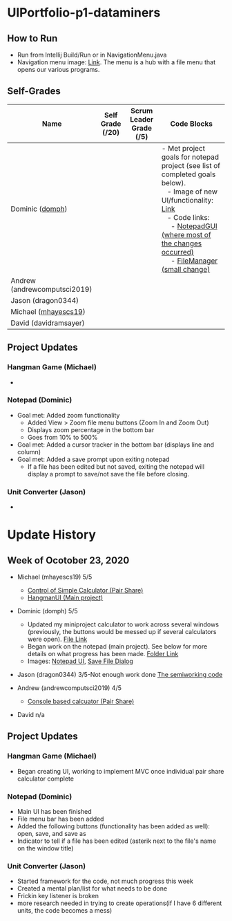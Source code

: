 # UIPortfolio-p1-dataminers
## How to Run
* Run from Intellij Build/Run or in NavigationMenu.java
* Navigation menu image: <a href="https://rtx.azurewebsites.net/6c8513f809acfe4b81a59eb7b6bea0c0.png">Link</a>. The menu is a hub with a file menu that opens our various programs.

## Self-Grades

| Name | Self Grade (/20) | Scrum Leader Grade (/5) | Code Blocks |
| ------------- | ----------- | ----------- | ----------- |
|  Dominic ([domph](https://github.com/domph)) |  |  | - Met project goals for notepad project (see list of completed goals below). <br> &nbsp;&nbsp; - Image of new UI/functionality: <a href="https://rtx.azurewebsites.net/bb90765c0eb8b208bb0dadfaa98a61b4.png">Link</a> <br> &nbsp;&nbsp; - Code links: <br> &nbsp;&nbsp;&nbsp;&nbsp; - <a href="https://github.com/mhayescs19/UIPortfolio-p1-dataminers/blob/master/src/notepad/NotepadGUI.java">NotepadGUI (where most of the changes occurred)</a> <br> &nbsp;&nbsp;&nbsp;&nbsp; - <a href="https://github.com/mhayescs19/UIPortfolio-p1-dataminers/blob/master/src/notepad/FileManager.java">FileManager (small change)</a>  |
|  Andrew (andrewcomputsci2019) |  |  | |
|  Jason (dragon0344) |  |  | |
| Michael ([mhayescs19](https://github.com/mhayescs19)) |  |  | |
|  David (davidramsayer) |  |  | |


## Project Updates
### Hangman Game (Michael)
* 

### Notepad (Dominic)
* Goal met: Added zoom functionality
  * Added View > Zoom file menu buttons (Zoom In and Zoom Out)
  * Displays zoom percentage in the bottom bar
  * Goes from 10% to 500%
* Goal met: Added a cursor tracker in the bottom bar (displays line and column) 
* Goal met: Added a save prompt upon exiting notepad
  * If a file has been edited but not saved, exiting the notepad will display a prompt to save/not save the file before closing.

### Unit Converter (Jason)
* 


# Update History

## Week of Ocotober 23, 2020
* Michael (mhayescs19) 5/5 
  * <a href="https://github.com/mhayescs19/pegg-hayes-calculator-p1-dataminers/blob/master/src/view_control/CalculatorConsole.java">Control of Simple Calculator (Pair Share)</a> 
  * <a href="https://github.com/mhayescs19/UIPortfolio-p1-dataminers/blob/hangman/src/view_control/HangmanUI.java">HangmanUI (Main project)</a> 
* Dominic (domph) 5/5
  * Updated my miniproject calculator to work across several windows (previously, the buttons would be messed up if several calculators were open). <a href="https://github.com/mhayescs19/UIPortfolio-p1-dataminers/blob/master/src/view_control/DominicCalculator.java">File Link</a>
  * Began work on the notepad (main project). See below for more details on what progress has been made. <a href="https://github.com/mhayescs19/UIPortfolio-p1-dataminers/tree/master/src/notepad">Folder Link</a>
   * Images: <a href="https://rtx.azurewebsites.net/cf355e74f59ae3775c737e0992e05430.png">Notepad UI</a>, <a href="https://rtx.azurewebsites.net/f7f2268d0371489fa1980696041afcd7.png">Save File Dialog</a>
* Jason (dragon0344) 3/5-Not enough work done
<a href="https://github.com/mhayescs19/UIPortfolio-p1-dataminers/blob/UnitConversion/src/view_control/TemperatureConverterUI.java">The semiworking code</a>


* Andrew (andrewcomputsci2019) 4/5
  * <a href="https://github.com/mhayescs19/pegg-hayes-calculator-p1-dataminers/blob/master/src/view_control/CalculatorConsole.java"> Console based calcuator (Pair Share)</a> 
* David n/a
## Project Updates
### Hangman Game (Michael)
* Began creating UI, working to implement MVC once individual pair share calculator complete

### Notepad (Dominic)
* Main UI has been finished
* File menu bar has been added
* Added the following buttons (functionality has been added as well): open, save, and save as
* Indicator to tell if a file has been edited (asterik next to the file's name on the window title)
### Unit Converter (Jason)
* Started framework for the code, not much progress this week
* Created a mental plan/list for what needs to be done
* Frickin key listener is broken
* more research needed in trying to create operations(if I have 6 different units, the code becomes a mess)
